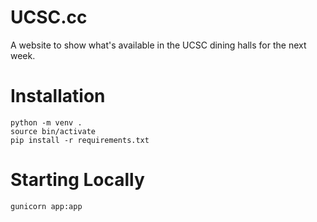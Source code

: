 # UCSC.cc

A website to show what's available in the UCSC dining halls for the next week.

# Installation

```
python -m venv .
source bin/activate
pip install -r requirements.txt
```

# Starting Locally

```
gunicorn app:app
```